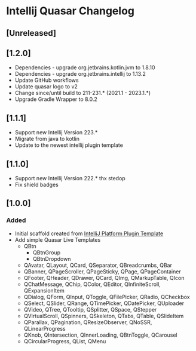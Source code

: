 # Intellij Quasar Changelog

## [Unreleased]
## [1.2.0]
- Dependencies - upgrade org.jetbrains.kotlin.jvm to 1.8.10 
- Dependencies - upgrade org.jetbrains.intellij to 1.13.2
- Update GitHub workflows
- Update quasar logo to v2
- Change since/until build to 211-231.* (2021.1 - 2023.1.*)
- Upgrade Gradle Wrapper to 8.0.2

## [1.1.1]
- Support new Intellij Version 223.*
- Migrate from java to kotlin
- Update to the newest intellij plugin template

## [1.1.0]
- Support new Intellij Version 222.* thx stedop
- Fix shield badges

## [1.0.0]
### Added
- Initial scaffold created from [IntelliJ Platform Plugin Template](https://github.com/JetBrains/intellij-platform-plugin-template)
- Add simple Quasar Live Templates
  - QBtn
    - QBtnGroup
    - QBtnDropdown
  - QAvatar, QLayout, QCard, QSeparator, QBreadcrumbs, QBar
  - QBanner, QPageScroller, QPageSticky, QPage, QPageContainer
  - QFooter, QHeader, QDrawer, QCard, QImg, QMarkupTable, QIcon
  - QChatMessage, QChip, QColor, QEditor, QInfiniteScroll, QExpansionItem
  - QDialog, QForm, QInput, QToggle, QFilePicker, QRadio, QCheckbox
  - QSelect, QSlider, QRange, QTimePicker, QDatePicker, QUploader
  - QVideo, QTree, QTooltip, QSplitter, QSpace, QStepper
  - QVirtualScroll, QSpinners, QSkeleton, QTabs, QTable, QSlideItem
  - QParallax, QPagination, QResizeObserver, QNoSSR, QLinearProgress
  - QKnob, QIntersection, QInnerLoading, QBtnToggle, QCarousel 
  - QCircularProgress, QList, QMenu